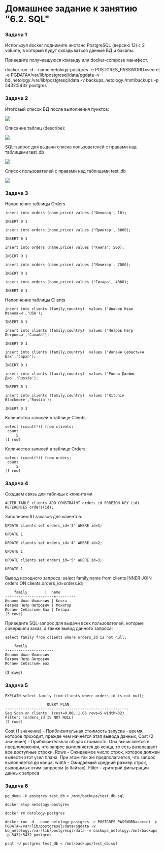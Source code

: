 # Домашнее задание к занятию "6.2. SQL"

### Задача 1

Используя docker поднимите инстанс PostgreSQL (версию 12) c 2 volume, в который будут складываться данные БД и бэкапы.

Приведите получившуюся команду или docker-compose манифест.

docker run -d --name netology-postgres -e POSTGRES_PASSWORD=secret -e PGDATA=/var/lib/postgresql/data/pgdata -v bd_netology:/var/lib/postgresql/data -v backups_netology:/mnt/backups -p 5432:5432 postgres


### Задача 2

Итоговый список БД после выполнения пунктов:

![](https://i.ibb.co/zV0PW8r/dz6-1-2-1.png)

Описание таблиц (describe):

![](https://i.ibb.co/yybtHfF/dz6-1-2-2.png)

SQL-запрос для выдачи списка пользователей с правами над таблицами test_db

![](https://i.ibb.co/3z53xs1/dz6-1-2-3.png)

Список пользователей с правами над таблицами test_db

![](https://i.ibb.co/Jkw5kvy/dz6-1-2-4.png)

### Задача 3

Наполнение таблицы Orders

    insert into orders (name,price) values ('Шоколад', 10);

    INSERT 0 1

    insert into orders (name,price) values ('Принтер', 3000);

    INSERT 0 1

    insert into orders (name,price) values ('Книга', 500);

    INSERT 0 1

    insert into orders (name,price) values ('Монитор', 7000);

    INSERT 0 1

    insert into orders (name,price) values ('Гитара', 4000);

    INSERT 0 1

Наполнение таблицы Clients

    insert into clients (family,country)  values ('Иванов Иван Иванович','USA');

    INSERT 0 1

    insert into clients (family,country)  values ('Петров Петр Петрович','Canada');

    INSERT 0 1

    insert into clients (family,country)  values ('Иоганн Себастьян Бах','Japan');

    INSERT 0 1

    insert into clients (family,country)  values ('Ронни Джеймс Дио','Russia');

    INSERT 0 1

    insert into clients (family,country)  values ('Ritchie Blackmore','Russia');

    INSERT 0 1

Количество записей в таблице Clients:

    select (count(*)) from clients;
     count
         5
    (1 row)

Количество записей в таблице Orders:

    select (count(*)) from orders;
     count
         5
    (1 row)

### Задача 4
Создаем связь для таблицы с клиентами

    ALTER TABLE clients ADD CONSTRAINT orders_id FOREIGN KEY (id) REFERENCES orders(id);

Заполняем ID заказов для клиентов:

    UPDATE clients set orders_id='3' WHERE id=1;

    UPDATE 1

    UPDATE clients set orders_id='4' WHERE id=2;

    UPDATE 1

    UPDATE clients set orders_id='5' WHERE id=3;

    UPDATE 1

Вывод исходного запроса:
    select family,name from clients INNER JOIN orders ON clients.orders_id=orders.id;

        family        |  name
    ----------------------+---------
    Иванов Иван Иванович | Книга
    Петров Петр Петрович | Монитор
    Иоганн Себастьян Бах | Гитара
    (3 rows)

Приведите SQL-запрос для выдачи всех пользователей, которые совершили заказ, а также вывод данного запроса:

    select family from clients where orders_id is not null;

        family
    ----------------------
    Иванов Иван Иванович
    Петров Петр Петрович
    Иоганн Себастьян Бах
   (3 rows)

### Задача 5

    EXPLAIN select family from clients where orders_id is not null;

                       QUERY PLAN
    --------------------------------------------------------
    Seq Scan on clients  (cost=0.00..1.05 rows=5 width=32)
    Filter: (orders_id IS NOT NULL)
    (2 rows)


Cost (1 значение) - Приблизительная стоимость запуска - время, которое проходит, прежде чем начнётся этап вывода данных, 
Сost (2 значение) - Приблизительная общая стоимость. Она вычисляется в предположении, что запрос выполняется до конца, 
то есть возвращает все доступные строки.
Rows - Ожидаемое число строк, которое должен вывести этот узел плана. При этом так же предполагается, что запрос
выполняется до конца.
width - Ожидаемый средний размер строк, выводимых этим запросом (в байтах).
Filter - критерий фильтрации данных запроса

### Задача 6

    pg_dump -U postgres test_db > /mnt/backups/test_db.sql

    docker stop netology-postgres

    docker rm netology-postgres

    docker run -d --name netology-postgres -e POSTGRES_PASSWORD=secret -e PGDATA=/var/lib/postgresql/data/pgdata -v bd_netology:/var/lib/postgresql/data -v backups_netology:/mnt/backups -p 5432:5432 postgres

    psql -U postgres test_db < /mnt/backups/test_db.sql


